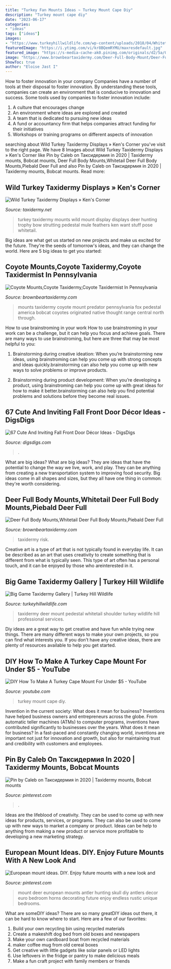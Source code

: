```yaml
---
title: "Turkey Fan Mounts Ideas ~ Turkey Mount Cape Diy"
description: "Turkey mount cape diy"
date: "2023-06-17"
categories:
- "ideas"
tags: ["ideas"]
images:
- "https://www.turkeyhillwildlife.com/wp-content/uploads/2018/04/Whitetail-Deer-pedestal-mount-taxidermy-with-Cabinet-Deer-shoulder-mount-Mounted-deer-Deer-Taxidermy-683x1024.jpg"
featuredImage: "https://i.ytimg.com/vi/kr8BQemRYMU/maxresdefault.jpg"
featured_image: "https://s-media-cache-ak0.pinimg.com/originals/d2/5a/09/d25a095983d6833846a7ddbdf0442b63.jpg"
image: "https://www.brownbeartaxidermy.com/Deer-Full-Body-Mount/Deer-Full-Body-Whitetail.jpg"
ShowToc: true
author: "Eloise Jast I"
---
```



How to foster innovation in your company
Companies have a number of tools at their disposal to foster innovation. By understanding these tools, companies can create an environment that is conducive to innovation and success. 
Some tools used by companies to foster innovation include: 

1. A culture that encourages change 
2. An environment where ideas are explored and created 
3. A team that is dedicated to pursuing new ideas 
4. A fund or accountancy firm that helps companies attract funding for their initiatives 
5. Workshops or training programs on different aspects of innovation 

	

		
searching about Wild Turkey Taxidermy Displays » Ken&#039;s Corner you've visit to the right page. We have 8 Images about Wild Turkey Taxidermy Displays » Ken&#039;s Corner like Pin by Caleb on Таксидермия in 2020 | Taxidermy mounts, Bobcat mounts, Deer Full Body Mounts,Whitetail Deer Full Body Mounts,Piebald Deer Full and also Pin by Caleb on Таксидермия in 2020 | Taxidermy mounts, Bobcat mounts. Read more:
		
    
## Wild Turkey Taxidermy Displays » Ken&#039;s Corner

<img loading=lazy src="http://www.taxidermy.net/ken/images/turkey/FHB82-w-turkey-mount.jpg" onerror="this.onerror=null;this.src='https://tse1.mm.bing.net/th?id=OIP.HdGA1MxtmfxaKZknvayZbQHaI1&amp;pid=15.1';" alt="Wild Turkey Taxidermy Displays » Ken&#039;s Corner">

_Source: taxidermy.net_

>turkey taxidermy mounts wild mount display displays deer hunting trophy bow strutting pedestal mule feathers ken want stuff pose whitetail. 

	

Big ideas are what get us started on new projects and make us excited for the future. They're the seeds of tomorrow's ideas, and they can change the world. Here are 5 big ideas to get you started: 

    
## Coyote Mounts,Coyote Taxidermy,Coyote Taxidermist In Pennsylvania

<img loading=lazy src="http://www.brownbeartaxidermy.com/Coyote-Taxidermy-Mounts/Coyote-Taxidermy-Mount-2c-1024.jpg" onerror="this.onerror=null;this.src='https://tse2.mm.bing.net/th?id=OIP.d7aUSQy6fynwG-kHM3zAXwHaJ3&amp;pid=15.1';" alt="Coyote Mounts,Coyote Taxidermy,Coyote Taxidermist In Pennsylvania">

_Source: brownbeartaxidermy.com_

>mounts taxidermy coyote mount predator pennsylvania fox pedestal america bobcat coyotes originated native thought range central north through. 

	

How to use brainstroming in your work
How to use brainstroming in your work can be a challenge, but it can help you focus and achieve goals. There are many ways to use brainstroming, but here are three that may be most helpful to you:
1. Brainstorming during creative ideation: When you’re brainstorming new ideas, using brainstroming can help you come up with strong concepts and ideas quickly.brainstorming can also help you come up with new ways to solve problems or improve products.

2. Brainstorming during product development: When you’re developing a product, using brainstroming can help you come up with great ideas for how to make it better.brainstorming can also help you find potential problems and solutions before they become real issues.


    
## 67 Cute And Inviting Fall Front Door Décor Ideas - DigsDigs

<img loading=lazy src="https://www.digsdigs.com/photos/2013/08/47-cute-and-inviting-fall-front-door-decor-ideas-16.jpg" onerror="this.onerror=null;this.src='https://tse4.mm.bing.net/th?id=OIP.Th8jkQQKubxGOQvb5X9uygHaJ4&amp;pid=15.1';" alt="67 Cute And Inviting Fall Front Door Décor Ideas - DigsDigs">

_Source: digsdigs.com_

>. 

	

What are big ideas?
What are big ideas? They are ideas that have the potential to change the way we live, work, and play. They can be anything from creating a new transportation system to improving food security. Big ideas come in all shapes and sizes, but they all have one thing in common: they're worth considering.

    
## Deer Full Body Mounts,Whitetail Deer Full Body Mounts,Piebald Deer Full

<img loading=lazy src="https://www.brownbeartaxidermy.com/Deer-Full-Body-Mount/Deer-Full-Body-Whitetail.jpg" onerror="this.onerror=null;this.src='https://tse3.mm.bing.net/th?id=OIP.Ur1v0s6qf_gm6Z0JPaNANwHaJ4&amp;pid=15.1';" alt="Deer Full Body Mounts,Whitetail Deer Full Body Mounts,Piebald Deer Full">

_Source: brownbeartaxidermy.com_

>taxidermy risk. 

	

Creative art is a type of art that is not typically found in everyday life. It can be described as an art that uses creativity to create something that is different from what is typically seen. This type of art often has a personal touch, and it can be enjoyed by those who areinterested in it.

    
## Big Game Taxidermy Gallery | Turkey Hill Wildlife

<img loading=lazy src="https://www.turkeyhillwildlife.com/wp-content/uploads/2018/04/Whitetail-Deer-pedestal-mount-taxidermy-with-Cabinet-Deer-shoulder-mount-Mounted-deer-Deer-Taxidermy-683x1024.jpg" onerror="this.onerror=null;this.src='https://tse1.mm.bing.net/th?id=OIP.xBBZDXUxhJwSnKDm7zKIpQHaLG&amp;pid=15.1';" alt="Big Game Taxidermy Gallery | Turkey Hill Wildlife">

_Source: turkeyhillwildlife.com_

>taxidermy deer mount pedestal whitetail shoulder turkey wildlife hill professional services. 

	

Diy ideas are a great way to get creative and have fun while trying new things. There are many different ways to make your own projects, so you can find what interests you. If you don’t have any creative ideas, there are plenty of resources available to help you get started.

    
## DIY How To Make A Turkey Cape Mount For Under $5 - YouTube

<img loading=lazy src="https://i.ytimg.com/vi/kr8BQemRYMU/maxresdefault.jpg" onerror="this.onerror=null;this.src='https://tse2.mm.bing.net/th?id=OIP._aJcjEcV1WhkSoIZXGMBQwHaEK&amp;pid=15.1';" alt="DIY How To Make A Turkey Cape Mount For Under $5 - YouTube">

_Source: youtube.com_

>turkey mount cape diy. 

	

Invention in the current society: What does it mean for business?
Inventions have helped business owners and entrepreneurs across the globe. From automatic teller machines (ATMs) to computer programs, inventions have contributed significantly to businesses over the years. What does it mean for business? In a fast-paced and constantly changing world, inventions are important not just for innovation and growth, but also for maintaining trust and credibility with customers and employees.

    
## Pin By Caleb On Таксидермия In 2020 | Taxidermy Mounts, Bobcat Mounts

<img loading=lazy src="https://i.pinimg.com/originals/f5/20/df/f520dfb81904a0570af760cbd568410d.jpg" onerror="this.onerror=null;this.src='https://tse4.mm.bing.net/th?id=OIP.ujXNQ7qhyPw88eKHNftfRgHaIm&amp;pid=15.1';" alt="Pin by Caleb on Таксидермия in 2020 | Taxidermy mounts, Bobcat mounts">

_Source: pinterest.com_

>. 

	

Ideas are the lifeblood of creativity. They can be used to come up with new ideas for products, services, or programs. They can also be used to come up with new ways to market a company or product. Ideas can be help to anything from making a new product or service more profitable to developing a new marketing strategy.

    
## European Mount Ideas. DIY. Enjoy Future Mounts With A New Look And

<img loading=lazy src="https://s-media-cache-ak0.pinimg.com/originals/d2/5a/09/d25a095983d6833846a7ddbdf0442b63.jpg" onerror="this.onerror=null;this.src='https://tse4.mm.bing.net/th?id=OIP.2TWzQAwQ6B2p0iITHbEiOAHaJ4&amp;pid=15.1';" alt="European mount ideas. DIY. Enjoy future mounts with a new look and">

_Source: pinterest.com_

>mount deer european mounts antler hunting skull diy antlers decor euro bedroom horns decorating future enjoy endless rustic unique bedrooms. 

	

What are someDIY ideas?
There are so many greatDIY ideas out there, it can be hard to know where to start. Here are a few of our favorites: 
1. Build your own recycling bin using recycled materials 
2. Create a makeshift dog bed from old boxes and newspapers 
3. Make your own cardboard boat from recycled materials 
4. maker coffee mug from old cereal boxes 
5. Get creative with little gadgets like solar panels or LED lights 
6. Use leftovers in the fridge or pantry to make delicious meals 
7. Make a fun craft project with family members or friends 

